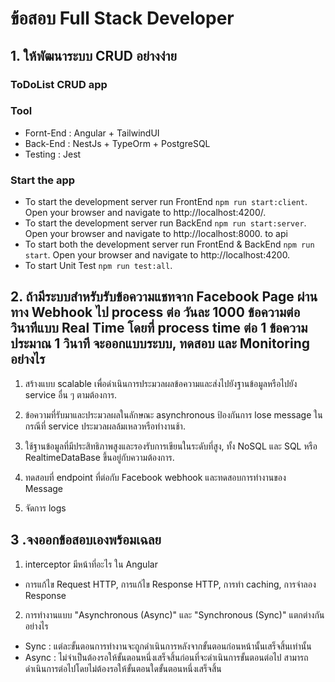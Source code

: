 # ข้อสอบ Full Stack Developer
## 1. ให้พัฒนาระบบ CRUD อย่างง่าย
### ToDoList CRUD app
### Tool
- Fornt-End : Angular + TailwindUI
- Back-End : NestJs + TypeOrm + PostgreSQL
- Testing : Jest

### Start the app
- To start the development server run FrontEnd `npm run start:client`. Open your browser and navigate to http://localhost:4200/. 
- To start the development server run BackEnd `npm run start:server`. Open your browser and navigate to http://localhost:8000. to api 
- To start both the development server run FrontEnd & BackEnd `npm run start`. Open your browser and navigate to http://localhost:4200.  
- To start Unit Test `npm run test:all`.

## 2. ถ้ามีระบบสำหรับรับข้อความแชทจาก Facebook Page ผ่านทาง Webhook ไป process ต่อ วันละ 1000 ข้อความต่อวินาทีแบบ Real Time โดยที่ process time ต่อ 1 ข้อความประมาณ 1 วินาที จะออกแบบระบบ, ทดสอบ และ Monitoring อย่างไร
1. สร้างแบบ scalable เพื่อดำเนินการประมวลผลข้อความและส่งไปยังฐานข้อมูลหรือไปยัง service อื่น ๆ ตามต้องการ.

2. ข้อความที่รับมาและประมวลผลในลักษณะ asynchronous ป้องกันการ lose message ในกรณีที่ service ประมวลผลล้มเหลวหรือทำงานช้า.

3. ใช้ฐานข้อมูลที่มีประสิทธิภาพสูงและรองรับการเขียนในระดับที่สูง, ทั้ง NoSQL และ SQL หรือ RealtimeDataBase ขึ้นอยู่กับความต้องการ. 

4. ทดสอบที่ endpoint ที่ต่อกับ Facebook webhook และทดสอบการทำงานของ Message

5. จัดการ logs

## 3 .จงออกข้อสอบเองพร้อมเฉลย
1. interceptor มีหน้าที่อะไร ใน Angular
- การแก้ไข Request HTTP,  การแก้ไข Response HTTP, การทำ caching, การจำลอง Response
2. การทำงานแบบ "Asynchronous (Async)" และ "Synchronous (Sync)" แตกต่างกันอย่างไร
- Sync : แต่ละขั้นตอนการทำงานจะถูกดำเนินการหลังจากขั้นตอนก่อนหน้านั้นเสร็จสิ้นเท่านั้น
- Async : ไม่จำเป็นต้องรอให้ขั้นตอนหนึ่งเสร็จสิ้นก่อนที่จะดำเนินการขั้นตอนต่อไป  สามารถดำเนินการต่อไปโดยไม่ต้องรอให้ขั้นตอนใดขั้นตอนหนึ่งเสร็จสิ้น



